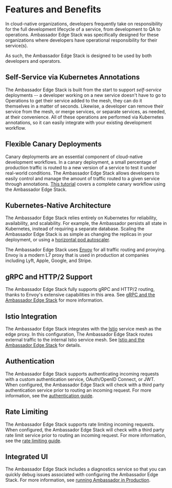 # Features and Benefits

In cloud-native organizations, developers frequently take on responsibility for the full development lifecycle of a service, from development to QA to operations. Ambassador Edge Stack was specifically designed for these organizations where developers have operational responsibility for their service(s).

As such, the Ambassador Edge Stack is designed to be used by both developers and operators.

## Self-Service via Kubernetes Annotations

The Ambassador Edge Stack is built from the start to support _self-service_ deployments -- a developer working on a new service doesn't have to go to Operations to get their service added to the mesh, they can do it themselves in a matter of seconds. Likewise, a developer can remove their service from the mesh, or merge services, or separate services, as needed, at their convenience. All of these operations are performed via Kubernetes annotations, so it can easily integrate with your existing development workflow.

## Flexible Canary Deployments

Canary deployments are an essential component of cloud-native development workflows. In a canary deployment, a small percentage of production traffic is routed to a new version of a service to test it under real-world conditions. The Ambassador Edge Stack allows developers to easily control and manage the amount of traffic routed to a given service through annotations. [This tutorial](https://www.datawire.io/faster/canary-workflow/) covers a complete canary workflow using the Ambassador Edge Stack.

## Kubernetes-Native Architecture

The Ambassador Edge Stack relies entirely on Kubernetes for reliability, availability, and scalability. For example, the Ambassador persists all state in Kubernetes, instead of requiring a separate database. Scaling the Ambassador Edge Stack is as simple as changing the replicas in your deployment, or using a [horizontal pod autoscaler](https://kubernetes.io/docs/tasks/run-application/horizontal-pod-autoscale/).

The Ambassador Edge Stack uses [Envoy](https://www.envoyproxy.io) for all traffic routing and proxying. Envoy is a modern L7 proxy that is used in production at companies including Lyft, Apple, Google, and Stripe.

## gRPC and HTTP/2 Support

The Ambassador Edge Stack fully supports gRPC and HTTP/2 routing, thanks to Envoy's extensive capabilities in this area. See [gRPC and the Ambassador Edge Stack](../howtos/grpc) for more information.

## Istio Integration

The Ambassador Edge Stack integrates with the [Istio](https://istio.io) service mesh as the edge proxy. In this configuration, The Ambassador Edge Stack routes external traffic to the internal Istio service mesh. See [Istio and the Ambassador Edge Stack](../../howtos/istio) for details.

## Authentication

The Ambassador Edge Stack supports authenticating incoming requests with a custom authentication service, OAuth/OpenID Connect, or JWT. When configured, the Ambassador Edge Stack will check with a third party authentication service prior to routing an incoming request. For more information, see the [authentication guide](../../topics/using/filters/index).

## Rate Limiting

The Ambassador Edge Stack supports rate limiting incoming requests. When configured, the Ambassador Edge Stack will check with a third party rate limit service prior to routing an incoming request. For more information, see the [rate limiting guide](../../topics/using/rate-limits/index).

## Integrated UI

The Ambassador Edge Stack includes a diagnostics service so that you can quickly debug issues associated with configuring the Ambassador Edge Stack. For more information, see [running Ambassador in Production](../../topics/running).
